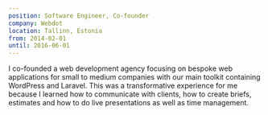 ```yaml
---
position: Software Engineer, Co-founder
company: Webdot
location: Tallinn, Estonia
from: 2014-02-01
until: 2016-06-01
---
```


I co-founded a web development agency focusing on bespoke web applications for small to medium companies with our main toolkit containing WordPress and Laravel. This was a transformative experience for me because I learned how to communicate with clients, how to create briefs, estimates and how to do live presentations as well as time management.
